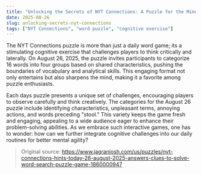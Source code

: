 ```yaml
---
title: "Unlocking the Secrets of NYT Connections: A Puzzle for the Mind"
date: 2025-08-26
slug: unlocking-secrets-nyt-connections
tags: ["NYT Connections", "word puzzle", "cognitive exercise"]
---
```


The NYT Connections puzzle is more than just a daily word game; its a stimulating cognitive exercise that challenges players to think critically and laterally. On August 26, 2025, the puzzle invites participants to categorize 16 words into four groups based on shared characteristics, pushing the boundaries of vocabulary and analytical skills. This engaging format not only entertains but also sharpens the mind, making it a favorite among puzzle enthusiasts.

Each days puzzle presents a unique set of challenges, encouraging players to observe carefully and think creatively. The categories for the August 26 puzzle include identifying characteristics, unpleasant terms, annoying actions, and words preceding "stool." This variety keeps the game fresh and engaging, appealing to a wide audience eager to enhance their problem-solving abilities. As we embrace such interactive games, one has to wonder: how can we further integrate cognitive challenges into our daily routines for better mental agility?
> Original source: https://www.jagranjosh.com/us/puzzles/nyt-connections-hints-today-26-august-2025-answers-clues-to-solve-word-search-puzzle-game-1860000947